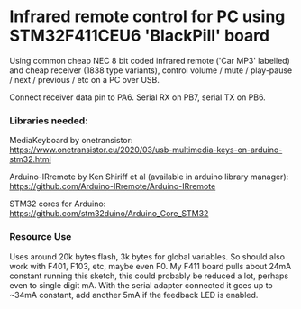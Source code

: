 # Infrared remote control for PC using STM32F411CEU6 'BlackPill' board
Using common cheap NEC 8 bit coded infrared remote ('Car MP3' labelled) and cheap receiver (1838 type variants), control volume / mute / play-pause / next / previous / etc on a PC over USB.

Connect receiver data pin to PA6. Serial RX on PB7, serial TX on PB6.


### Libraries needed:

MediaKeyboard by onetransistor: https://www.onetransistor.eu/2020/03/usb-multimedia-keys-on-arduino-stm32.html

Arduino-IRremote by Ken Shiriff et al (available in arduino library manager): https://github.com/Arduino-IRremote/Arduino-IRremote

STM32 cores for Arduino: https://github.com/stm32duino/Arduino_Core_STM32  



### Resource Use
Uses around 20k bytes flash, 3k bytes for global variables. So should also work with F401, F103, etc, maybe even F0.
My F411 board pulls about 24mA constant running this sketch, this could probably be reduced a lot, perhaps even to single digit mA. With the serial adapter connected it goes up to ~34mA constant, add another 5mA if the feedback LED is enabled.
